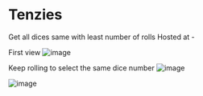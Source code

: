 # Tenzies
Get all dices same with least number of rolls
Hosted at - 


First view
![image](https://user-images.githubusercontent.com/27241074/205226008-04289763-3ea5-4603-95ae-56824b0946cf.png)

Keep rolling to select the same dice number
![image](https://user-images.githubusercontent.com/27241074/205226062-f164e2c8-eddb-4f8f-9716-52e74de0a04a.png)

![image](https://user-images.githubusercontent.com/27241074/205226251-bfdf2f22-ae7c-4774-aabf-715b6676966b.png)
